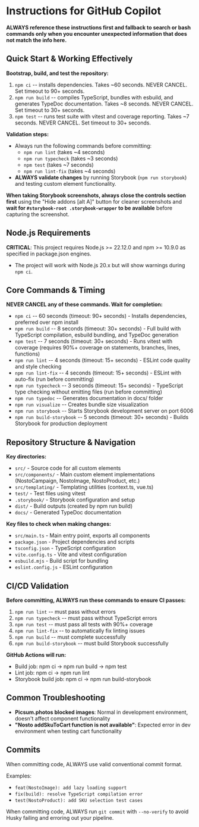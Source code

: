 # Instructions for GitHub Copilot

**ALWAYS reference these instructions first and fallback to search or bash commands only when you encounter unexpected information that does not match the info here.**

## Quick Start & Working Effectively

**Bootstrap, build, and test the repository:**

1. `npm ci` -- installs dependencies. Takes ~60 seconds. NEVER CANCEL. Set timeout to 90+ seconds.
2. `npm run build` -- compiles TypeScript, bundles with esbuild, and generates TypeDoc documentation. Takes ~8 seconds. NEVER CANCEL. Set timeout to 30+ seconds.
3. `npm test` -- runs test suite with vitest and coverage reporting. Takes ~7 seconds. NEVER CANCEL. Set timeout to 30+ seconds.

**Validation steps:**

- Always run the following commands before committing:
  - `npm run lint` (takes ~4 seconds)
  - `npm run typecheck` (takes ~3 seconds)
  - `npm test` (takes ~7 seconds)
  - `npm run lint-fix` (takes ~4 seconds)
- **ALWAYS validate changes** by running Storybook (`npm run storybook`) and testing custom element functionality.

**When taking Storybook screenshots, always close the controls section first** using the "Hide addons [alt A]" button for cleaner screenshots and **wait for `#storybook-root .storybook-wrapper` to be available** before capturing the screenshot.

## Node.js Requirements

**CRITICAL**: This project requires Node.js >= 22.12.0 and npm >= 10.9.0 as specified in package.json engines.

- The project will work with Node.js 20.x but will show warnings during `npm ci`.

## Core Commands & Timing

**NEVER CANCEL any of these commands. Wait for completion:**

- `npm ci` -- 60 seconds (timeout: 90+ seconds) - Installs dependencies, preferred over npm install
- `npm run build` -- 8 seconds (timeout: 30+ seconds) - Full build with TypeScript compilation, esbuild bundling, and TypeDoc generation
- `npm test` -- 7 seconds (timeout: 30+ seconds) - Runs vitest with coverage (requires 90%+ coverage on statements, branches, lines, functions)
- `npm run lint` -- 4 seconds (timeout: 15+ seconds) - ESLint code quality and style checking
- `npm run lint-fix` -- 4 seconds (timeout: 15+ seconds) - ESLint with auto-fix (run before committing)
- `npm run typecheck` -- 3 seconds (timeout: 15+ seconds) - TypeScript type checking without emitting files (run before committing)
- `npm run typedoc` -- Generates documentation in docs/ folder
- `npm run visualize` -- Creates bundle size visualization
- `npm run storybook` -- Starts Storybook development server on port 6006
- `npm run build-storybook` -- 5 seconds (timeout: 30+ seconds) - Builds Storybook for production deployment

## Repository Structure & Navigation

**Key directories:**

- `src/` - Source code for all custom elements
- `src/components/` - Main custom element implementations (NostoCampaign, NostoImage, NostoProduct, etc.)
- `src/templating/` - Templating utilities (context.ts, vue.ts)
- `test/` - Test files using vitest
- `.storybook/` - Storybook configuration and setup
- `dist/` - Build outputs (created by npm run build)
- `docs/` - Generated TypeDoc documentation

**Key files to check when making changes:**

- `src/main.ts` - Main entry point, exports all components
- `package.json` - Project dependencies and scripts
- `tsconfig.json` - TypeScript configuration
- `vite.config.ts` - Vite and vitest configuration
- `esbuild.mjs` - Build script for bundling
- `eslint.config.js` - ESLint configuration

## CI/CD Validation

**Before committing, ALWAYS run these commands to ensure CI passes:**

1. `npm run lint` -- must pass without errors
2. `npm run typecheck` -- must pass without TypeScript errors
3. `npm run test` -- must pass all tests with 90%+ coverage
4. `npm run lint-fix` -- to automatically fix linting issues
5. `npm run build` -- must complete successfully
6. `npm run build-storybook` -- must build Storybook successfully

**GitHub Actions will run:**

- Build job: npm ci → npm run build → npm test
- Lint job: npm ci → npm run lint
- Storybook build job: npm ci → npm run build-storybook

## Common Troubleshooting

- **Picsum.photos blocked images**: Normal in development environment, doesn't affect component functionality
- **"Nosto addSkuToCart function is not available"**: Expected error in dev environment when testing cart functionality

## Commits

When committing code, ALWAYS use valid conventional commit format.

Examples:

- `feat(NostoImage): add lazy loading support`
- `fix(build): resolve TypeScript compilation error`
- `test(NostoProduct): add SKU selection test cases`

When committing code, ALWAYS run `git commit` with `--no-verify` to avoid Husky failing and erroring out your pipeline.


